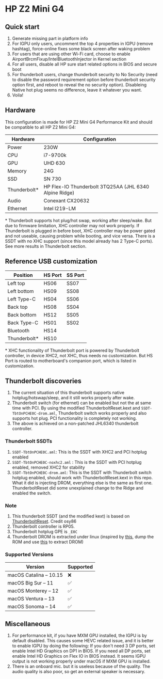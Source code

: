 # HP Z2 Mini G4

## Quick start

1. Generate missing part in platform info
2. For IGPU only users, uncomment the top 4 properties in IGPU (remove hashtag), force-online fixes some black screen after waking problem
3. For users that are using other Wi-Fi card, choose to enable AirportBrcmFixup/IntelBluetoothInjector in Kernel section
4. For all users, disable all HP sure start related options in BIOS and secure boot
5. For thunderbolt users, change thunderbolt security to No Security (need to disable the password requirement option before thunderbolt security option first, and reboot to reveal the no security option). Disableing Native hot plug seems no difference, leave it whatever you want.
6. Voila!

## Hardware

This configuration is made for HP Z2 Mini G4 Performance Kit and should be compatible to all HP Z2 Mini G4:

| Hardware        | Configuration                                                |
| --------------- | ------------------------------------------------------------ |
| Power           | 230W                                                         |
| CPU             | i7-9700k                                                     |
| GPU             | UHD 630                                                      |
| Memory          | 24G                                                          |
| SSD             | SN 730                                                       |
| Thunderbolt\*   | HP Flex-IO Thunderbolt 3TQ25AA (JHL 6340 Alpine Ridge)       |
| Audio           | Conexant CX20632                                             |
| Ethernet        | Intel I219-LM                                                |


\* Thunderbolt supports hot plug/hot swap, working after sleep/wake. But due to firmware limitation, XHC controller may not work properly. If Thunderbolt is plugged in before boot, XHC controller may be power gated and not useable, causing problem while booting, and vice versa. There is a SSDT with no XHC support (since this model already has 2 Type-C ports). See more results in Thunderbolt section.

## Reference USB customization

| Position  | HS Port | SS Port |
| ---- | ---- | ---- |
| Left top | HS06     | SS07 |
| Left bottom | HS09 | SS08 |
| Left Type-C | HS04 | SS06 |
| Back top | HS08 | SS04 |
| Back bottom | HS12 | SS05 |
| Back Type-C | HS01 | SS02 |
| Bluetooth | HS14 |      |
| Thunderbolt\* | HS10 |      |

\* XHC functionality of Thunderbolt port is powered by Thunderbolt controller, in device XHC2, not XHC, thus needs no customization. But HS Port is routed to motherboard's companion port, which is listed in customization.

## Thunderbolt discoveries

1. The current situation of this thunderbolt supports native hotplug/hotswap/sleep, and it still works properly after wake.
2. Thunderbolt switch (for ethernet) can be enabled but not the at same time with PCI. By using the modified ThunderboltReset.kext and `SSDT-TbtOnPCHE0C-drom.aml`, Thunderbolt switch works properly and also supports hot plug. PCI functionality is completely not working.
3.  The above is achieved on a non-patched JHL6340 thunderbolt controller.

### Thunderbolt SSDTs

1. `SSDT-TbtOnPCHE0C.aml`: This is the SSDT with XHC2 and PCI hotplug enabled
2. `SSDT-TbtOnPCHE0C-noxhc2.aml` : This  is the SSDT with PCI hotplug enabled, removed XHC2 for stability
3. `SSDT-TbtOnPCHE0C-drom.aml`: This is the SSDT with Thunderbolt switch hotplug enabled, should work with ThunderboltReset.kext in this repo. What it did is injecting DROM, everything else is the same as first one. ThunderboltReset did some unexplained change to the Ridge and enabled the switch.

### Note

1. This thunderbolt SSDT (and the modified kext) is based on [ThunderboltReset](https://github.com/osy86/ThunderboltReset). Credit osy86
2. Thunderbolt controller is RP05.
3. Thunderbolt hotplug GPE is `_E0C`
4. Thunderbolt DROM is extracted under linux (inspired by [this](https://www.kernel.org/doc/html/v4.13/admin-guide/thunderbolt.html), dump the ROM and use [this](https://www.tonymacx86.com/threads/success-gigabyte-designare-z390-thunderbolt-3-i7-9700k-amd-rx-580.267551/page-2343#post-2148640) to extract DROM)

### Supported Versions

|      Version           | Supported          |
| ---------------------  | ------------------ |
| macOS Catalina – 10.15 | :x:                |
| macOS Big Sur – 11     | :white_check_mark: |
| macOS Monterey – 12    | :white_check_mark: |
| macOS Ventura – 13     | :white_check_mark: |
| macOS Sonoma – 14      | :white_check_mark: |

## Miscellaneous

1. For performance kit, if you have MXM GPU installed, the IGPU is by default disabled. This causes some HEVC related issue, and it is better to enable IGPU by doing the following: If you don't need 3 DP ports, set enable Intel HD Graphics on DP1 in BIOS. If you need all DP ports, set enable Intel HD Graphics on Flex IO in BIOS instead. It seems IGPU output is not working properly under macOS if MXM GPU is installed.
2. There is an onboard mic. but it is useless because of the quality. The audio quality is also poor, so get an external speaker is necessary.
